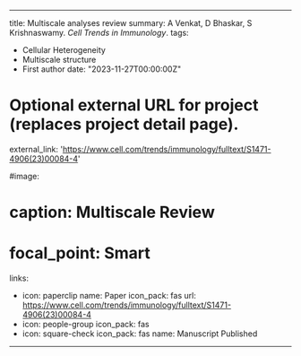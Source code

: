 
---
title: Multiscale analyses review
summary: A Venkat, D Bhaskar, S Krishnaswamy. *Cell Trends in Immunology*.
tags:
  - Cellular Heterogeneity
  - Multiscale structure
  - First author
date: "2023-11-27T00:00:00Z"

# Optional external URL for project (replaces project detail page).
external_link: 'https://www.cell.com/trends/immunology/fulltext/S1471-4906(23)00084-4'

#image:
#  caption: Multiscale Review
#  focal_point: Smart
links:
  - icon: paperclip
    name: Paper
    icon_pack: fas
    url: https://www.cell.com/trends/immunology/fulltext/S1471-4906(23)00084-4
  - icon: people-group
    icon_pack: fas
  - icon: square-check
    icon_pack: fas
    name: Manuscript Published
---
